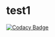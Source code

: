 # test1

[![Codacy Badge](https://api.codacy.com/project/badge/Grade/cc0eab984a684badbc8f616f7ab62626)](https://www.codacy.com/app/Codacy_1/test1?utm_source=github.com&utm_medium=referral&utm_content=ritagrilo/test1&utm_campaign=badger)